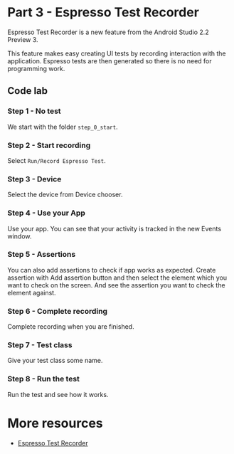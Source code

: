 # Part 3 - Espresso Test Recorder

Espresso Test Recorder is a new feature from the Android Studio 2.2 Preview 3. 

This feature makes easy creating UI tests by recording interaction with the application. Espresso tests are then generated so there is no need for programming work.

## Code lab

### Step 1 - No test

We start with the folder `step_0_start`.

### Step 2 - Start recording

Select `Run/Record Espresso Test`.

### Step 3 - Device

Select the device from Device chooser.

### Step 4 - Use your App

Use your app. You can see that your activity is tracked in the new Events window.

### Step 5 - Assertions

You can also add assertions to check if app works as expected. Create assertion with Add assertion button and then select the element which you want to check on the screen. And see the assertion you want to check the element against.

### Step 6 - Complete recording

Complete recording when you are finished.

### Step 7 - Test class

Give your test class some name.

### Step 8 - Run the test

Run the test and see how it works.

# More resources

* [Espresso Test Recorder](http://tools.android.com/tech-docs/test-recorder)